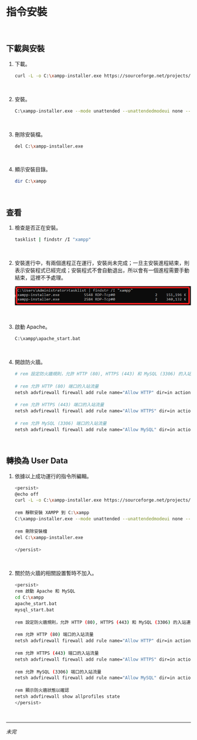# 指令安裝

<br>

## 下載與安裝

1. 下載。

    ```bash
    curl -L -o C:\xampp-installer.exe https://sourceforge.net/projects/xampp/files/XAMPP%20Windows/8.0.30/xampp-windows-x64-8.0.30-0-VS16-installer.exe/download
    ```

<br>

2. 安裝。

    ```bash
    C:\xampp-installer.exe --mode unattended --unattendedmodeui none --prefix C:\xampp
    ```

<br>

3. 刪除安裝檔。

    ```bash
    del C:\xampp-installer.exe
    ```

<br>

4. 顯示安裝目錄。

    ```bash
    dir C:\xampp
    ```

<br>

## 查看

1. 檢查是否正在安裝。

    ```bash
    tasklist | findstr /I "xampp"
    ```

<br>

2. 安裝進行中，有兩個進程正在運行，安裝尚未完成；一旦主安裝進程結束，則表示安裝程式已經完成；安裝程式不會自動退出，所以會有一個進程需要手動結束，這裡不予處理。

    ![](images/img_57.png)

<br>

3. 啟動 Apache。

    ```bash
    C:\xampp\apache_start.bat
    ```

<br>

4. 開啟防火牆。

    ```bash
    # rem 設定防火牆規則，允許 HTTP (80), HTTPS (443) 和 MySQL (3306) 的入站連接

    # rem 允許 HTTP (80) 端口的入站流量
    netsh advfirewall firewall add rule name="Allow HTTP" dir=in action=allow protocol=TCP localport=80

    # rem 允許 HTTPS (443) 端口的入站流量
    netsh advfirewall firewall add rule name="Allow HTTPS" dir=in action=allow protocol=TCP localport=443

    # rem 允許 MySQL (3306) 端口的入站流量
    netsh advfirewall firewall add rule name="Allow MySQL" dir=in action=allow protocol=TCP localport=3306
    ```

<br>

## 轉換為 User Data

1. 依據以上成功運行的指令所編輯。

    ```bash
    <persist>
    @echo off
    curl -L -o C:\xampp-installer.exe https://sourceforge.net/projects/xampp/files/XAMPP%20Windows/8.0.30/xampp-windows-x64-8.0.30-0-VS16-installer.exe/download

    rem 靜默安裝 XAMPP 到 C:\xampp
    C:\xampp-installer.exe --mode unattended --unattendedmodeui none --prefix C:\xampp

    rem 刪除安裝檔
    del C:\xampp-installer.exe

    </persist>
    ```

<br>


2. 關於防火牆的相關設置暫時不加入。

    ```bash
    <persist>
    rem 啟動 Apache 和 MySQL
    cd C:\xampp
    apache_start.bat
    mysql_start.bat

    rem 設定防火牆規則，允許 HTTP (80), HTTPS (443) 和 MySQL (3306) 的入站連接

    rem 允許 HTTP (80) 端口的入站流量
    netsh advfirewall firewall add rule name="Allow HTTP" dir=in action=allow protocol=TCP localport=80

    rem 允許 HTTPS (443) 端口的入站流量
    netsh advfirewall firewall add rule name="Allow HTTPS" dir=in action=allow protocol=TCP localport=443

    rem 允許 MySQL (3306) 端口的入站流量
    netsh advfirewall firewall add rule name="Allow MySQL" dir=in action=allow protocol=TCP localport=3306

    rem 顯示防火牆狀態以確認
    netsh advfirewall show allprofiles state
    </persist>
    ```

<br>

___

_未完_